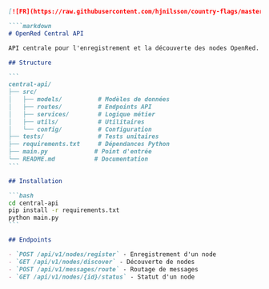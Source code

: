 ````markdown
[![FR](https://raw.githubusercontent.com/hjnilsson/country-flags/master/svg/fr.svg) Français](README.md) | [![EN](https://raw.githubusercontent.com/hjnilsson/country-flags/master/svg/gb.svg) English](README_EN.md) | [![ES](https://raw.githubusercontent.com/hjnilsson/country-flags/master/svg/es.svg) Español](README_ES.md) | [![ZH](https://raw.githubusercontent.com/hjnilsson/country-flags/master/svg/cn.svg) 中文](README_ZH.md)

````markdown
# OpenRed Central API

API centrale pour l'enregistrement et la découverte des nodes OpenRed.

## Structure

```
central-api/
├── src/
│   ├── models/          # Modèles de données
│   ├── routes/          # Endpoints API
│   ├── services/        # Logique métier
│   ├── utils/           # Utilitaires
│   └── config/          # Configuration
├── tests/               # Tests unitaires
├── requirements.txt     # Dépendances Python
├── main.py             # Point d'entrée
└── README.md           # Documentation
```

## Installation

```bash
cd central-api
pip install -r requirements.txt
python main.py
```

## Endpoints

- `POST /api/v1/nodes/register` - Enregistrement d'un node
- `GET /api/v1/nodes/discover` - Découverte de nodes
- `POST /api/v1/messages/route` - Routage de messages
- `GET /api/v1/nodes/{id}/status` - Statut d'un node